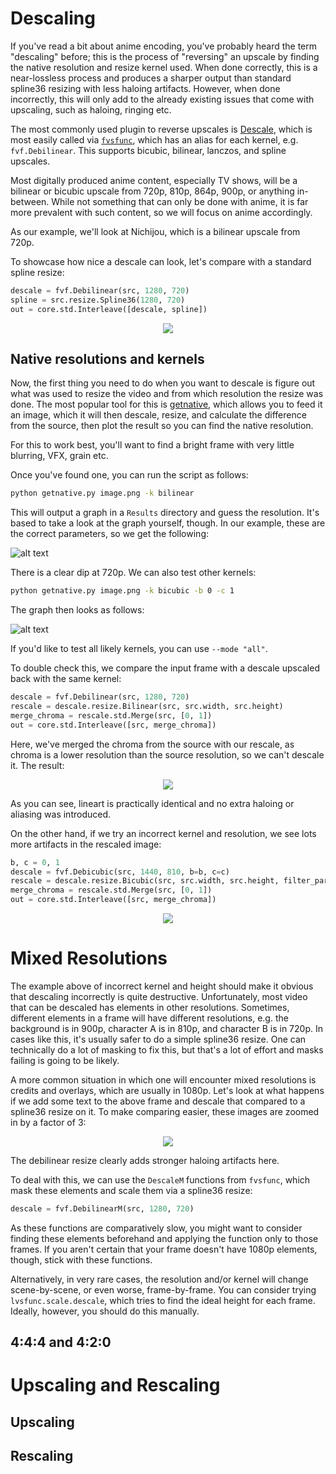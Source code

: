 # Descaling

If you've read a bit about anime encoding, you've probably heard the term "descaling" before; this is the process of "reversing" an upscale by finding the native resolution and resize kernel used.
When done correctly, this is a near-lossless process and produces a sharper output than standard spline36 resizing with less haloing artifacts.
However, when done incorrectly, this will only add to the already existing issues that come with upscaling, such as haloing, ringing etc.

The most commonly used plugin to reverse upscales is [Descale](https://github.com/Irrational-Encoding-Wizardry/vapoursynth-descale), which is most easily called via [`fvsfunc`](https://github.com/Irrational-Encoding-Wizardry/fvsfunc), which has an alias for each kernel, e.g. `fvf.Debilinear`.
This supports bicubic, bilinear, lanczos, and spline upscales.

Most digitally produced anime content, especially TV shows, will be a bilinear or bicubic upscale from 720p, 810p, 864p, 900p, or anything in-between.
While not something that can only be done with anime, it is far more prevalent with such content, so we will focus on anime accordingly.

As our example, we'll look at Nichijou, which is a bilinear upscale from 720p.

To showcase how nice a descale can look, let's compare with a standard spline resize:

```py
descale = fvf.Debilinear(src, 1280, 720)
spline = src.resize.Spline36(1280, 720)
out = core.std.Interleave([descale, spline])
```
<p align="center"> 
<img src='Pictures/descale0.png' onmouseover="this.src='Pictures/descale1.png';" onmouseout="this.src='Pictures/descale0.png';" />
</p>

## Native resolutions and kernels

Now, the first thing you need to do when you want to descale is figure out what was used to resize the video and from which resolution the resize was done.
The most popular tool for this is [getnative](https://github.com/Infiziert90/getnative), which allows you to feed it an image, which it will then descale, resize, and calculate the difference from the source, then plot the result so you can find the native resolution.

For this to work best, you'll want to find a bright frame with very little blurring, VFX, grain etc.

Once you've found one, you can run the script as follows:

```sh
python getnative.py image.png -k bilinear
```

This will output a graph in a `Results` directory and guess the resolution.
It's based to take a look at the graph yourself, though.
In our example, these are the correct parameters, so we get the following:

![alt text](Pictures/descalebilinear.svg "getnative bilinear graph")

There is a clear dip at 720p.
We can also test other kernels:

```sh
python getnative.py image.png -k bicubic -b 0 -c 1
```

The graph then looks as follows:

![alt text](Pictures/descalesharpbicubic.svg "getnative sharp bicubic graph")

If you'd like to test all likely kernels, you can use `--mode "all"`.

To double check this, we compare the input frame with a descale upscaled back with the same kernel:

```py
descale = fvf.Debilinear(src, 1280, 720)
rescale = descale.resize.Bilinear(src, src.width, src.height)
merge_chroma = rescale.std.Merge(src, [0, 1])
out = core.std.Interleave([src, merge_chroma])
```
Here, we've merged the chroma from the source with our rescale, as chroma is a lower resolution than the source resolution, so we can't descale it.
The result:

<p align="center"> 
<img src='Pictures/resize0.png' onmouseover="this.src='Pictures/resize1.png';" onmouseout="this.src='Pictures/resize0.png';" />
</p>

As you can see, lineart is practically identical and no extra haloing or aliasing was introduced.

On the other hand, if we try an incorrect kernel and resolution, we see lots more artifacts in the rescaled image:

```py
b, c = 0, 1
descale = fvf.Debicubic(src, 1440, 810, b=b, c=c)
rescale = descale.resize.Bicubic(src, src.width, src.height, filter_param_a=b, filter_param_b=c)
merge_chroma = rescale.std.Merge(src, [0, 1])
out = core.std.Interleave([src, merge_chroma])
```

<p align="center"> 
<img src='Pictures/resize0.png' onmouseover="this.src='Pictures/resize2.png';" onmouseout="this.src='Pictures/resize0.png';" />
</p>

# Mixed Resolutions

The example above of incorrect kernel and height should make it obvious that descaling incorrectly is quite destructive.
Unfortunately, most video that can be descaled has elements in other resolutions.
Sometimes, different elements in a frame will have different resolutions, e.g. the background is in 900p, character A is in 810p, and character B is in 720p.
In cases like this, it's usually safer to do a simple spline36 resize.
One can technically do a lot of masking to fix this, but that's a lot of effort and masks failing is going to be likely.

A more common situation in which one will encounter mixed resolutions is credits and overlays, which are usually in 1080p.
Let's look at what happens if we add some text to the above frame and descale that compared to a spline36 resize on it.
To make comparing easier, these images are zoomed in by a factor of 3:

<p align="center"> 
<img src='Pictures/descalesub0.png' onmouseover="this.src='Pictures/descalesub1.png';" onmouseout="this.src='Pictures/descalesub0.png';" />
</p>

The debilinear resize clearly adds stronger haloing artifacts here.

To deal with this, we can use the `DescaleM` functions from `fvsfunc`, which mask these elements and scale them via a spline36 resize:

```py
descale = fvf.DebilinearM(src, 1280, 720)
```

As these functions are comparatively slow, you might want to consider finding these elements beforehand and applying the function only to those frames.
If you aren't certain that your frame doesn't have 1080p elements, though, stick with these functions.

Alternatively, in very rare cases, the resolution and/or kernel will change scene-by-scene, or even worse, frame-by-frame.
You can consider trying `lvsfunc.scale.descale`, which tries to find the ideal height for each frame.
Ideally, however, you should do this manually.

## 4:4:4 and 4:2:0

# Upscaling and Rescaling

## Upscaling

## Rescaling

